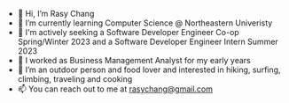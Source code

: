 - 👋 Hi, I’m Rasy Chang
- 🌱 I’m currently learning Computer Science @ Northeastern Univeristy
- 👀 I'm actively seeking a Software Developer Engineer Co-op Spring/Winter 2023 and a Software Developer Engineer Intern Summer 2023
- 🌵 I worked as Business Management Analyst for my early years
- 💓 I’m an outdoor person and food lover and interested in hiking, surfing, climbing, traveling and cooking
- 📫 You can reach out to me at rasychang@gmail.com

<!---
rasychang/rasychang is a ✨ special ✨ repository because its `README.md` (this file) appears on your GitHub profile.
You can click the Preview link to take a look at your changes.
--->

